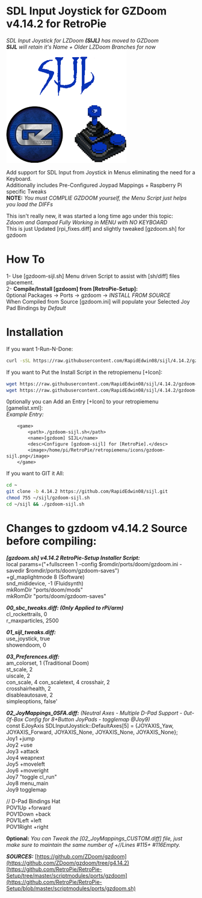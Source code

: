 # SDL Input Joystick for GZDoom v4.14.2 for RetroPie  
*SDL Input Joystick for LZDoom **(SIJL)** has moved to GZDoom*  
***SIJL** will retain it's Name + Older LZDoom Branches for now*  
![gzdoom-sijl.png](https://raw.githubusercontent.com/RapidEdwin08/sijl/4.14.2/gzdoom-sijl.png)  

Add support for SDL Input from Joystick in Menus eliminating the need for a Keyboard.  
Additionally includes Pre-Configured Joypad Mappings + Raspberry Pi specific Tweaks  
**NOTE:** *You must COMPLIE GZDOOM yourself, the Menu Script just helps you load the DIFFs*  

This isn't really new, it was started a long time ago under this topic:  
*Zdoom and Gampad Fully Working in MENU with NO KEYBOARD*  
This is just Updated [rpi_fixes.diff] and slightly tweaked [gzdoom.sh] for gzdoom  

# How To  
1- Use [gzdoom-sijl.sh] Menu driven Script to assist with [sh/diff] files placement.  
2- **Compile/Install [gzdoom] from [RetroPie-Setup]:**  
0ptional Packages -> Ports -> gzdoom -> *INSTALL FROM SOURCE*  
When Compiled from Source [gzdoom.ini] will populate your Selected Joy Pad Bindings by *Default*  

# Installation  
If you want 1-Run-N-Done:
```bash
curl -sSL https://raw.githubusercontent.com/RapidEdwin08/sijl/4.14.2/gzdoom-sijl.sh  | bash
```

If you want to Put the Install Script in the retropiemenu [+Icon]:  

```bash
wget https://raw.githubusercontent.com/RapidEdwin08/sijl/4.14.2/gzdoom-sijl.sh -P ~/RetroPie/retropiemenu
wget https://raw.githubusercontent.com/RapidEdwin08/sijl/4.14.2/gzdoom-sijl.png -P ~/RetroPie/retropiemenu/icons
```

0ptionally you can Add an Entry [+Icon] to your retropiemenu [gamelist.xml]:  
*Example Entry:*  
```
	<game>
		<path>./gzdoom-sijl.sh</path>
		<name>[gzdoom] SIJL</name>
		<desc>Configure [gzdoom-sijl] for [RetroPie].</desc>
		<image>/home/pi/RetroPie/retropiemenu/icons/gzdoom-sijl.png</image>
	</game>
```

If you want to GIT it All:  
```bash
cd ~
git clone -b 4.14.2 https://github.com/RapidEdwin08/sijl.git
chmod 755 ~/sijl/gzdoom-sijl.sh
cd ~/sijl && ./gzdoom-sijl.sh

```

# Changes to gzdoom v4.14.2 Source before compiling:  

***[gzdoom.sh] v4.14.2 RetroPie-Setup Installer Script:***  
local params=("+fullscreen 1 -config $romdir/ports/doom/gzdoom.ini -savedir $romdir/ports/doom/gzdoom-saves")  
+gl_maplightmode 8 (Software)  
snd_mididevice, -1 (Fluidsynth)  
mkRomDir "ports/doom/mods"  
mkRomDir "ports/doom/gzdoom-saves"  

***00_sbc_tweaks.diff: (0nly Applied to rPi/arm)***  
cl_rockettrails, 0  
r_maxparticles, 2500  

***01_sijl_tweaks.diff:***  
use_joystick, true  
showendoom, 0  

***03_Preferences.diff:***  
am_colorset, 1 (Traditional Doom)  
st_scale, 2  
uiscale, 2  
con_scale, 4
con_scaletext, 4
crosshair, 2  
crosshairhealth, 2  
disableautosave, 2  
simpleoptions, false'  

***02_JoyMappings_0SFA.diff:*** *(Neutral Axes - Multiple D-Pad Support - 0ut-0f-Box Config for 8+Button JoyPads - togglemap @Joy9)*  
const EJoyAxis SDLInputJoystick::DefaultAxes[5] = {JOYAXIS_Yaw, JOYAXIS_Forward, JOYAXIS_None, JOYAXIS_None, JOYAXIS_None};  
Joy1 +jump  
Joy2 +use  
Joy3 +attack  
Joy4 weapnext  
Joy5 +moveleft  
Joy6 +moveright  
Joy7 "toggle cl_run"  
Joy8 menu_main  
Joy9 togglemap  
  
// D-Pad Bindings Hat  
POV1Up +forward  
POV1Down +back  
POV1Left +left  
POV1Right +right  
  
**0ptional:**
*You can Tweak the [02_JoyMappings_CUSTOM.diff] file, just make sure to maintain the same number of +//Lines #115+ #116Empty.*  

***SOURCES:***
[https://github.com/ZDoom/gzdoom](https://github.com/ZDoom/gzdoom/tree/g4.14.2)  
[https://github.com/RetroPie/RetroPie-Setup/tree/master/scriptmodules/ports/gzdoom](https://github.com/RetroPie/RetroPie-Setup/blob/master/scriptmodules/ports/gzdoom.sh)  
